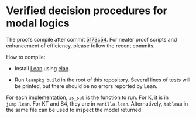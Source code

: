# Verified decision procedures for modal logics

The proofs compile after commit [5173c54](https://github.com/minchaowu/ModalTab/commit/5173c548ac9710d7ec9b259e82c76a1208cf4a41). For neater proof scripts and enhancement of efficiency, please follow the recent commits.

How to compile:

+ Install [Lean](https://github.com/leanprover/lean/releases/tag/v3.4.2) using [elan](https://github.com/leanprover-community/mathlib/blob/master/docs/elan.md).

+ Run `leanpkg build` in the root of this repository. Several lines of tests will be printed, but there should be no errors reported by Lean.

For each implementation, `is_sat` is the function to run. For K, it is in `jump.lean`. For KT and S4, they are in `vanilla.lean`. Alternatively, `tableau` in the same file can be used to inspect the model returned.
